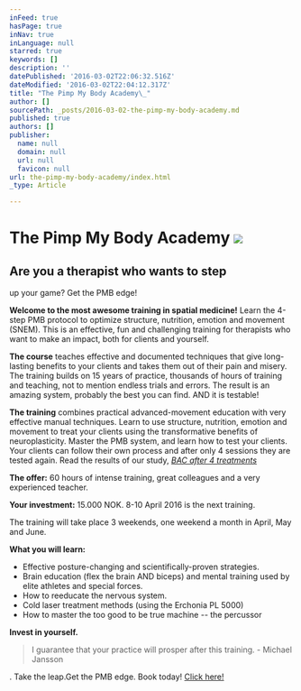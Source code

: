 ```yaml
---
inFeed: true
hasPage: true
inNav: true
inLanguage: null
starred: true
keywords: []
description: ''
datePublished: '2016-03-02T22:06:32.516Z'
dateModified: '2016-03-02T22:04:12.317Z'
title: "The Pimp My Body Academy\_"
author: []
sourcePath: _posts/2016-03-02-the-pimp-my-body-academy.md
published: true
authors: []
publisher:
  name: null
  domain: null
  url: null
  favicon: null
url: the-pimp-my-body-academy/index.html
_type: Article

---
```

# The Pimp My Body Academy ![](https://s3-us-west-2.amazonaws.com/the-grid-img/p/707c83a42d59b79589b1ab91d49b2a372862ef09.jpg)

## Are you a therapist who wants to step 
up your game? Get the PMB edge! 

**Welcome to the most awesome training in spatial medicine!**
Learn the 4-step PMB protocol to optimize structure, nutrition, emotion and movement (SNEM). This 
is an effective, fun and challenging training for therapists who want to make an impact, both for 
clients and yourself. 

**The course** teaches effective and documented techniques that give long-lasting benefits to your 
clients and takes them out of their pain and misery. The training builds on 15 years of practice, 
thousands of hours of training and teaching, not to mention endless trials and errors. The result is an 
amazing system, probably the best you can find. AND it is testable! 

**The training** combines practical advanced-movement education with very effective manual 
techniques. Learn to use structure, nutrition, emotion and movement to treat your clients using the 
transformative benefits of neuroplasticity.
Master the PMB system, and learn how to test your clients. Your clients can follow their own process 
and after only 4 sessions they are tested again. Read the results of our study, _[BAC after 4 treatments][0]_

**The offer:**
60 hours of intense training, great colleagues and a very experienced teacher. 

**Your investment:** 15.000 NOK.
8-10 April 2016 is the next training. 

The training will take place 3 weekends, one weekend a month in 
April, May and June. 

**What you will learn:**

* Effective posture-changing and scientifically-proven strategies. 
* Brain education (flex the brain AND biceps) and mental training used by elite athletes and 
special forces. 
* How to reeducate the nervous system. 
* Cold laser treatment methods (using the Erchonia PL 5000) 
* How to master the too good to be true machine -- the percussor 

**Invest in yourself.**

> I guarantee that your practice will prosper 
> after this training. - Michael Jansson

. Take the leap.Get the PMB edge. Book today! [Click here!][1]

[0]: http://www.verkstedet.org/bac-after-4-treatments/
[1]: https://podio.com/webforms/14886882/998273